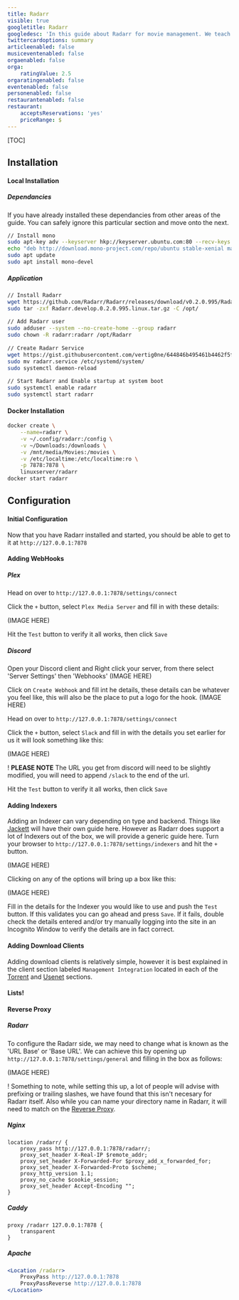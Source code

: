 ```yaml
---
title: Radarr
visible: true
googletitle: Radarr
googledesc: 'In this guide about Radarr for movie management. We teach you how to install and configure it for use in your environment.'
twittercardoptions: summary
articleenabled: false
musiceventenabled: false
orgaenabled: false
orga:
    ratingValue: 2.5
orgaratingenabled: false
eventenabled: false
personenabled: false
restaurantenabled: false
restaurant:
    acceptsReservations: 'yes'
    priceRange: $
---
```


[TOC]

## Installation

#### Local Installation

##### Dependancies

If you have already installed these dependancies from other areas of the guide. You can safely ignore this particular section and move onto the next.

```bash
// Install mono
sudo apt-key adv --keyserver hkp://keyserver.ubuntu.com:80 --recv-keys 3FA7E0328081BFF6A14DA29AA6A19B38D3D831EF
echo "deb http://download.mono-project.com/repo/ubuntu stable-xenial main" | sudo tee /etc/apt/sources.list.d/mono-official-stable.list
sudo apt update
sudo apt install mono-devel
```

##### Application
```bash
// Install Radarr
wget https://github.com/Radarr/Radarr/releases/download/v0.2.0.995/Radarr.develop.0.2.0.995.linux.tar.gz
sudo tar -zxf Radarr.develop.0.2.0.995.linux.tar.gz -C /opt/
    
// Add Radarr user
sudo adduser --system --no-create-home --group radarr
sudo chown -R radarr:radarr /opt/Radarr
    
// Create Radarr Service
wget https://gist.githubusercontent.com/vertig0ne/644846b495461b4462f5f610277e6d58/raw/ff5f4a64d187c3e0b004d49cd7acd3eab3e8c21c/radarr.service
sudo mv radarr.service /etc/systemd/system/
sudo systemctl daemon-reload
    
// Start Radarr and Enable startup at system boot
sudo systemctl enable radarr
sudo systemctl start radarr
```

#### Docker Installation

```bash
docker create \
	--name=radarr \
	-v ~/.config/radarr:/config \
    -v ~/Downloads:/downloads \
    -v /mnt/media/Movies:/movies \
    -v /etc/localtime:/etc/localtime:ro \
    -p 7878:7878 \
	linuxserver/radarr
docker start radarr
```

## Configuration

#### Initial Configuration

Now that you have Radarr installed and started, you should be able to get to it at `http://127.0.0.1:7878`

#### Adding WebHooks
##### Plex

Head on over to `http://127.0.0.1:7878/settings/connect`

Click the `+` button, select `Plex Media Server` and fill in with these details:

(IMAGE HERE)

Hit the `Test` button to verify it all works, then click `Save`
    
##### Discord

Open your Discord client and Right click your server, from there select 'Server Settings' then 'Webhooks'
(IMAGE HERE)

Click on `Create Webhook` and fill int he details, these details can be whatever you feel like, this will also be the place to put a logo for the hook.
(IMAGE HERE)

Head on over to `http://127.0.0.1:7878/settings/connect`

Click the `+` button, select `Slack` and fill in with the details you set earlier for us it will look something like this:

(IMAGE HERE)

! **PLEASE NOTE** The URL you get from discord will need to be slightly modified, you will need to append `/slack` to the end of the url.

Hit the `Test` button to verify it all works, then click `Save`

#### Adding Indexers

Adding an Indexer can vary depending on type and backend. Things like [Jackett](/jackett) will have their own guide here. However as Radarr does support a lot of Indexers out of the box, we will provide a generic guide here. Turn your browser to `http://127.0.0.1:7878/settings/indexers` and hit the `+` button.

(IMAGE HERE)

Clicking on any of the options will bring up a box like this:

(IMAGE HERE)

Fill in the details for the Indexer you would like to use and push the `Test` button. If this validates you can go ahead and press `Save`. If it fails, double check the details entered and/or try manually logging into the site in an Incognito Window to verify the details are in fact correct.

#### Adding Download Clients

Adding download clients is relatively simple, however it is best explained in the client section labeled `Management Integration` located in each of the [Torrent](/media-ingestion/torrents) and [Usenet](/media-ingestion/usenet) sections.

#### Lists!

#### Reverse Proxy

##### Radarr

To configure the Radarr side, we may need to change what is known as the 'URL Base' or 'Base URL'. We can achieve this by opening up `http://127.0.0.1:7878/settings/general` and filling in the box as follows:

(IMAGE HERE)

! Something to note, while setting this up, a lot of people will advise with prefixing or trailing slashes, we have found that this isn't necesary for Radarr itself. Also while you can name your directory name in Radarr, it will need to match on the [Reverse Proxy](#reverse-proxy).

##### Nginx

```nginx
location /radarr/ {
	proxy_pass http://127.0.0.1:7878/radarr/;
	proxy_set_header X-Real-IP $remote_addr; 
	proxy_set_header X-Forwarded-For $proxy_add_x_forwarded_for;
	proxy_set_header X-Forwarded-Proto $scheme;
	proxy_http_version 1.1;
	proxy_no_cache $cookie_session;
	proxy_set_header Accept-Encoding "";
}
```

##### Caddy

```
proxy /radarr 127.0.0.1:7878 {
	transparent
}
```

##### Apache

```apache
<Location /radarr>
	ProxyPass http://127.0.0.1:7878
	ProxyPassReverse http://127.0.0.1:7878
</Location>
```